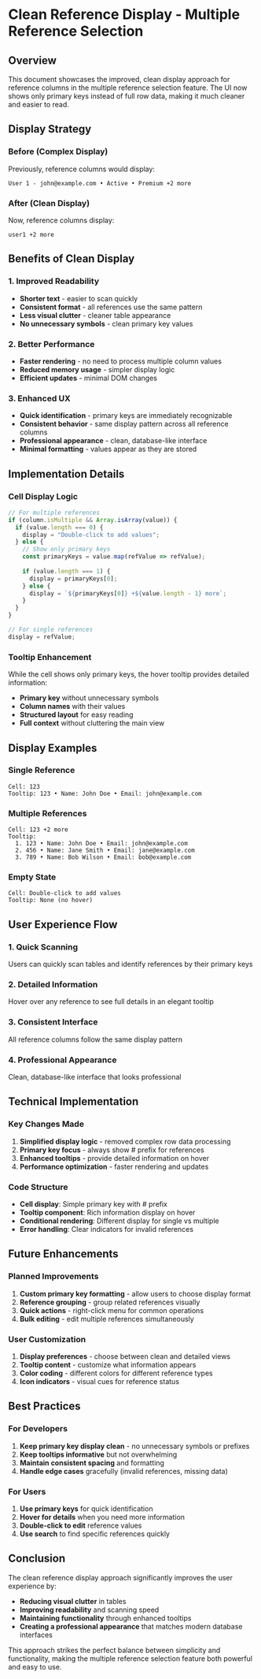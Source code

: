 # Clean Reference Display - Multiple Reference Selection

## Overview

This document showcases the improved, clean display approach for reference columns in the multiple reference selection feature. The UI now shows only primary keys instead of full row data, making it much cleaner and easier to read.

## Display Strategy

### Before (Complex Display)
Previously, reference columns would display:
```
User 1 - john@example.com • Active • Premium +2 more
```

### After (Clean Display)
Now, reference columns display:
```
user1 +2 more
```

## Benefits of Clean Display

### 1. **Improved Readability**
- **Shorter text** - easier to scan quickly
- **Consistent format** - all references use the same pattern
- **Less visual clutter** - cleaner table appearance
- **No unnecessary symbols** - clean primary key values

### 2. **Better Performance**
- **Faster rendering** - no need to process multiple column values
- **Reduced memory usage** - simpler display logic
- **Efficient updates** - minimal DOM changes

### 3. **Enhanced UX**
- **Quick identification** - primary keys are immediately recognizable
- **Consistent behavior** - same display pattern across all reference columns
- **Professional appearance** - clean, database-like interface
- **Minimal formatting** - values appear as they are stored

## Implementation Details

### Cell Display Logic
```typescript
// For multiple references
if (column.isMultiple && Array.isArray(value)) {
  if (value.length === 0) {
    display = "Double-click to add values";
  } else {
    // Show only primary keys
    const primaryKeys = value.map(refValue => refValue);
    
    if (value.length === 1) {
      display = primaryKeys[0];
    } else {
      display = `${primaryKeys[0]} +${value.length - 1} more`;
    }
  }
}

// For single references
display = refValue;
```

### Tooltip Enhancement
While the cell shows only primary keys, the hover tooltip provides detailed information:
- **Primary key** without unnecessary symbols
- **Column names** with their values
- **Structured layout** for easy reading
- **Full context** without cluttering the main view

## Display Examples

### Single Reference
```
Cell: 123
Tooltip: 123 • Name: John Doe • Email: john@example.com
```

### Multiple References
```
Cell: 123 +2 more
Tooltip: 
  1. 123 • Name: John Doe • Email: john@example.com
  2. 456 • Name: Jane Smith • Email: jane@example.com  
  3. 789 • Name: Bob Wilson • Email: bob@example.com
```

### Empty State
```
Cell: Double-click to add values
Tooltip: None (no hover)
```

## User Experience Flow

### 1. **Quick Scanning**
Users can quickly scan tables and identify references by their primary keys

### 2. **Detailed Information**
Hover over any reference to see full details in an elegant tooltip

### 3. **Consistent Interface**
All reference columns follow the same display pattern

### 4. **Professional Appearance**
Clean, database-like interface that looks professional

## Technical Implementation

### Key Changes Made
1. **Simplified display logic** - removed complex row data processing
2. **Primary key focus** - always show # prefix for references
3. **Enhanced tooltips** - provide detailed information on hover
4. **Performance optimization** - faster rendering and updates

### Code Structure
- **Cell display**: Simple primary key with # prefix
- **Tooltip component**: Rich information display on hover
- **Conditional rendering**: Different display for single vs multiple
- **Error handling**: Clear indicators for invalid references

## Future Enhancements

### Planned Improvements
1. **Custom primary key formatting** - allow users to choose display format
2. **Reference grouping** - group related references visually
3. **Quick actions** - right-click menu for common operations
4. **Bulk editing** - edit multiple references simultaneously

### User Customization
1. **Display preferences** - choose between clean and detailed views
2. **Tooltip content** - customize what information appears
3. **Color coding** - different colors for different reference types
4. **Icon indicators** - visual cues for reference status

## Best Practices

### For Developers
1. **Keep primary key display clean** - no unnecessary symbols or prefixes
2. **Keep tooltips informative** but not overwhelming
3. **Maintain consistent spacing** and formatting
4. **Handle edge cases** gracefully (invalid references, missing data)

### For Users
1. **Use primary keys** for quick identification
2. **Hover for details** when you need more information
3. **Double-click to edit** reference values
4. **Use search** to find specific references quickly

## Conclusion

The clean reference display approach significantly improves the user experience by:
- **Reducing visual clutter** in tables
- **Improving readability** and scanning speed
- **Maintaining functionality** through enhanced tooltips
- **Creating a professional appearance** that matches modern database interfaces

This approach strikes the perfect balance between simplicity and functionality, making the multiple reference selection feature both powerful and easy to use.

